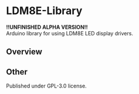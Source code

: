 # LDM8E-Library
[codesize]: https://img.shields.io/github/languages/code-size/ndornseif/LDM8E-Library

**!!UNFINISHED ALPHA VERSION!!**  
Arduino library for using LDM8E LED display drivers. 

## Overview

## Other
Published under GPL-3.0 license.  
